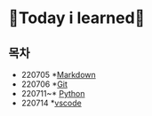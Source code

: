 # 👻Today i learned🧠

## 목차

* 220705 *[Markdown](./markdown)
* 220706 *[Git](./Git)
* 220711~* [Python](./Python)
* 220714 *[vscode](./vscode)